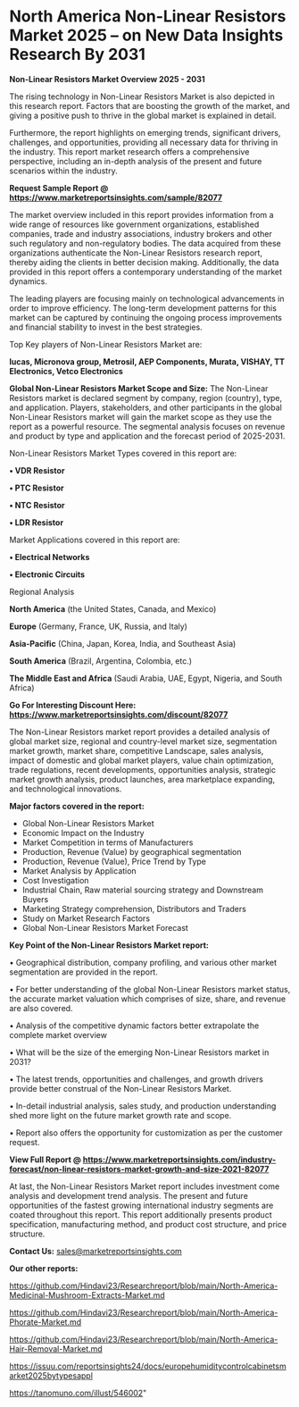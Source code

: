 # North America Non-Linear Resistors Market 2025 – on New Data Insights Research By 2031

<Strong> Non-Linear Resistors Market Overview 2025 - 2031</strong>

The rising technology in Non-Linear Resistors Market is also depicted in this research report. Factors that are boosting the growth of the market, and giving a positive push to thrive in the global market is explained in detail.

Furthermore, the report highlights on emerging trends, significant drivers, challenges, and opportunities, providing all necessary data for thriving in the industry. This report market research offers a comprehensive perspective, including an in-depth analysis of the present and future scenarios within the industry.

<strong>Request Sample Report @ <a href=https://www.marketreportsinsights.com/sample/82077>https://www.marketreportsinsights.com/sample/82077</a></strong>

The market overview included in this report provides information from a wide range of resources like government organizations, established companies, trade and industry associations, industry brokers and other such regulatory and non-regulatory bodies. The data acquired from these organizations authenticate the Non-Linear Resistors research report, thereby aiding the clients in better decision making. Additionally, the data provided in this report offers a contemporary understanding of the market dynamics.

The leading players are focusing mainly on technological advancements in order to improve efficiency. The long-term development patterns for this market can be captured by continuing the ongoing process improvements and financial stability to invest in the best strategies.

Top Key players of Non-Linear Resistors Market are:

<strong>lucas, Micronova group, Metrosil, AEP Components, Murata, VISHAY, TT Electronics, Vetco Electronics</strong>

<strong><b>Global Non-Linear Resistors Market Scope and Size:</b></strong>
The Non-Linear Resistors market is declared segment by company, region (country), type, and application. Players, stakeholders, and other participants in the global Non-Linear Resistors market will gain the market scope as they use the report as a powerful resource. The segmental analysis focuses on revenue and product by type and application and the forecast period of 2025-2031.

Non-Linear Resistors Market Types covered in this report are:

<strong>• VDR Resistor

• PTC Resistor

• NTC Resistor

• LDR Resistor</strong>

Market Applications covered in this report are:

<strong>• Electrical Networks

• Electronic Circuits</strong> 

Regional Analysis

<strong>North America</strong> (the United States, Canada, and Mexico)

<strong>Europe</strong> (Germany, France, UK, Russia, and Italy)

<strong>Asia-Pacific</strong> (China, Japan, Korea, India, and Southeast Asia)

<strong>South America</strong> (Brazil, Argentina, Colombia, etc.)

<strong>The Middle East and Africa</strong> (Saudi Arabia, UAE, Egypt, Nigeria, and South Africa)

<strong>Go For Interesting Discount Here: <a href=https://www.marketreportsinsights.com/discount/82077>https://www.marketreportsinsights.com/discount/82077</a></strong>

The Non-Linear Resistors market report provides a detailed analysis of global market size, regional and country-level market size, segmentation market growth, market share, competitive Landscape, sales analysis, impact of domestic and global market players, value chain optimization, trade regulations, recent developments, opportunities analysis, strategic market growth analysis, product launches, area marketplace expanding, and technological innovations.

<strong><b>Major factors covered in the report:</b></strong>
<ul>
  <li>Global Non-Linear Resistors Market </li>
  <li>Economic Impact on the Industry</li>
  <li>Market Competition in terms of Manufacturers</li>
  <li>Production, Revenue (Value) by geographical segmentation</li>
  <li>Production, Revenue (Value), Price Trend by Type</li>
  <li>Market Analysis by Application</li>
  <li>Cost Investigation</li>
  <li>Industrial Chain, Raw material sourcing strategy and Downstream Buyers</li>
  <li>Marketing Strategy comprehension, Distributors and Traders</li>
  <li>Study on Market Research Factors</li>
  <li>Global Non-Linear Resistors Market Forecast</li>
</ul>

<strong><b>Key Point of the Non-Linear Resistors Market report:</b></strong>

• Geographical distribution, company profiling, and various other market segmentation are provided in the report.

• For better understanding of the global Non-Linear Resistors market status, the accurate market valuation which comprises of size, share, and revenue are also covered.

• Analysis of the competitive dynamic factors better extrapolate the complete market overview

• What will be the size of the emerging Non-Linear Resistors market in 2031?

• The latest trends, opportunities and challenges, and growth drivers provide better construal of the Non-Linear Resistors Market.

• In-detail industrial analysis, sales study, and production understanding shed more light on the future market growth rate and scope.

• Report also offers the opportunity for customization as per the customer request.

<strong><b>View Full Report @ <a href=https://www.marketreportsinsights.com/industry-forecast/non-linear-resistors-market-growth-and-size-2021-82077>https://www.marketreportsinsights.com/industry-forecast/non-linear-resistors-market-growth-and-size-2021-82077</a></b></strong>


At last, the Non-Linear Resistors Market report includes investment come analysis and development trend analysis. The present and future opportunities of the fastest growing international industry segments are coated throughout this report. This report additionally presents product specification, manufacturing method, and product cost structure, and price structure.

<strong>Contact Us:</strong>
sales@marketreportsinsights.com

<strong>Our other reports:</strong>

<a href=https://github.com/Hindavi23/Researchreport/blob/main/North-America-Medicinal-Mushroom-Extracts-Market.md>https://github.com/Hindavi23/Researchreport/blob/main/North-America-Medicinal-Mushroom-Extracts-Market.md</a>

<a href=https://github.com/Hindavi23/Researchreport/blob/main/North-America-Phorate-Market.md>https://github.com/Hindavi23/Researchreport/blob/main/North-America-Phorate-Market.md</a>

<a href=https://github.com/Hindavi23/Researchreport/blob/main/North-America-Hair-Removal-Market.md>https://github.com/Hindavi23/Researchreport/blob/main/North-America-Hair-Removal-Market.md</a>

<a href=https://issuu.com/reportsinsights24/docs/europehumiditycontrolcabinetsmarket2025bytypesappl>https://issuu.com/reportsinsights24/docs/europehumiditycontrolcabinetsmarket2025bytypesappl</a>

<a href=https://tanomuno.com/illust/546002>https://tanomuno.com/illust/546002</a>"
